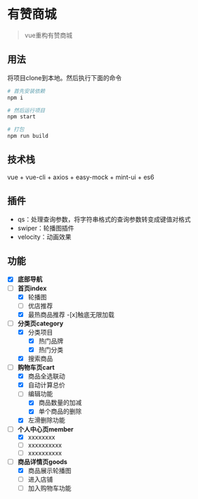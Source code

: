 # 有赞商城

>vue重构有赞商城

## 用法
将项目clone到本地。然后执行下面的命令

``` bash
# 首先安装依赖
npm i

# 然后运行项目
npm start

# 打包
npm run build
```

## 技术栈
vue + vue-cli + axios + easy-mock + mint-ui + es6

## 插件
- qs：处理查询参数，将字符串格式的查询参数转变成键值对格式
- swiper：轮播图插件
- velocity：动画效果

## 功能
- [x] **底部导航**
- [ ] **首页index**
    - [x] 轮播图
    - [ ] 优店推荐
    - [x] 最热商品推荐
        -[x]触底无限加载
- [ ] **分类页category**
    - [x] 分类项目
	    - [x] 热门品牌
	    - [x] 热门分类
    - [x] 搜索商品
- [ ] **购物车页cart**
    - [x] 商品全选联动
    - [x] 自动计算总价
    - [ ] 编辑功能
        - [x] 商品数量的加减
        - [x] 单个商品的删除
    - [x] 左滑删除功能
- [ ] **个人中心页member**
    - [x] xxxxxxxx
    - [ ] xxxxxxxxxx
    - [ ] xxxxxxxxxx
- [ ] **商品详情页goods**
    - [x] 商品展示轮播图
    - [ ] 进入店铺
    - [ ] 加入购物车功能